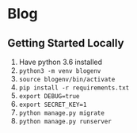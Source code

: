 # Blog

## Getting Started Locally
1. Have python 3.6 installed
2. `python3 -m venv blogenv`
3. `source blogenv/bin/activate`
4. `pip install -r requirements.txt`
5. `export DEBUG=true`
6. `export SECRET_KEY=1`
7. `python manage.py migrate`
8. `python manage.py runserver`
